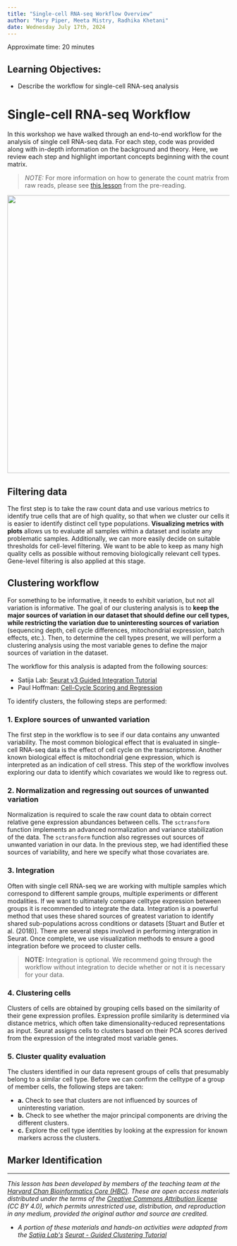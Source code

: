 ```yaml
---
title: "Single-cell RNA-seq Workflow Overview"
author: "Mary Piper, Meeta Mistry, Radhika Khetani"
date: Wednesday July 17th, 2024
---
```


Approximate time: 20 minutes

## Learning Objectives:

* Describe the workflow for single-cell RNA-seq analysis 


# Single-cell RNA-seq Workflow
In this workshop we have walked through an end-to-end workflow for the analysis of single cell RNA-seq data. For each step, code was provided along with in-depth information on the background and theory. Here, we review each step and highlight important concepts beginning with the count matrix.

> _NOTE:_ For more information on how to generate the count matrix from raw reads, please see [this lesson](02_SC_generation_of_count_matrix.md) from the pre-reading.

<p align="center">
<img src="../img/sc_workflow_2022.jpg" width="630">
</p>

## Filtering data
The first step is to take the raw count data and use various metrics to identify true cells that are of high quality, so that when we cluster our cells it is easier to identify distinct cell type populations. **Visualizing metrics with plots** allows us to evaluate all samples within a dataset and isolate any problematic samples. Additionally, we can more easily decide on suitable thresholds for cell-level filtering. We want to be able to keep as many high quality cells as possible without removing biologically relevant cell types. Gene-level filtering is also applied at this stage.


## Clustering workflow
For something to be informative, it needs to exhibit variation, but not all variation is informative. The goal of our clustering analysis is to **keep the major sources of variation in our dataset that should define our cell types, while restricting the variation due to uninteresting sources of variation** (sequencing depth, cell cycle differences, mitochondrial expression, batch effects, etc.). Then, to determine the cell types present, we will perform a clustering analysis using the most variable genes to define the major sources of variation in the dataset. 

The workflow for this analysis is adapted from the following sources:

- Satija Lab: [Seurat v3 Guided Integration Tutorial](https://satijalab.org/seurat/v3.0/immune_alignment.html)
- Paul Hoffman: [Cell-Cycle Scoring and Regression](http://satijalab.org/seurat/cell_cycle_vignette.html)

To identify clusters, the following steps are performed:


### 1. Explore sources of unwanted variation

The first step in the workflow is to see if our data contains any unwanted variability. The most common biological effect that is evaluated in single-cell RNA-seq data is the effect of cell cycle on the transcriptome. Another known biological effect is mitochondrial gene expression, which is interpreted as an indication of cell stress. This step of the workflow involves exploring our data to identify which covariates we would like to regress out. 

### 2. Normalization and regressing out sources of unwanted variation

 Normalization is required to scale the raw count data to obtain correct relative gene expression abundances between cells. The `sctransform` function implements an advanced normalization and variance stabilization of the data. The `sctransform` function also regresses out sources of unwanted variation in our data. In the previous step, we had identified these sources of variability, and here we specify what those covariates are. 

### 3. Integration

Often with single cell RNA-seq we are working with multiple samples which correspond to different sample groups, multiple experiments or different modalities. If we want to ultimately compare celltype expression between groups it is recommended to integrate the data. Integration is a powerful method that uses these shared sources of greatest variation to identify shared sub-populations across conditions or datasets [Stuart and Butler et al. (2018)]. There are several steps involved in performing intergration in Seurat. Once complete, we use visualization methods to ensure a good integration before we proceed to cluster cells.

> **NOTE:** Integration is optional. We recommend going through the workflow without integration to decide whether or not it is necessary for your data. 

### 4. Clustering cells

Clusters of cells are obtained by grouping cells based on the similarity of their gene expression profiles. Expression profile similarity is determined via distance metrics, which often take dimensionality‐reduced representations as input. Seurat assigns cells to clusters based on their PCA scores derived from the expression of the integrated most variable genes. 

### 5. Cluster quality evaluation

The clusters identified in our data represent groups of cells that presumably belong to a similar cell type. Before we can confirm the celltype of a group of member cells, the following steps are taken:

   * **a.** Check to see that clusters are not influenced by sources of uninteresting variation.
   * **b.** Check to see whether the major principal components are driving the different clusters.
   * **c.** Explore the cell type identities by looking at the expression for known markers across the clusters. 

## Marker Identification


***


*This lesson has been developed by members of the teaching team at the [Harvard Chan Bioinformatics Core (HBC)](http://bioinformatics.sph.harvard.edu/). These are open access materials distributed under the terms of the [Creative Commons Attribution license](https://creativecommons.org/licenses/by/4.0/) (CC BY 4.0), which permits unrestricted use, distribution, and reproduction in any medium, provided the original author and source are credited.*

* *A portion of these materials and hands-on activities were adapted from the [Satija Lab's](https://satijalab.org/) [Seurat - Guided Clustering Tutorial](https://satijalab.org/seurat/pbmc3k_tutorial.html)*
